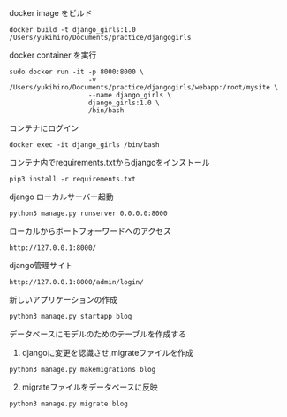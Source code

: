 

docker image をビルド
```shell
docker build -t django_girls:1.0 /Users/yukihiro/Documents/practice/djangogirls
```
docker container を実行
```shell
sudo docker run -it -p 8000:8000 \
                    -v /Users/yukihiro/Documents/practice/djangogirls/webapp:/root/mysite \
                    --name django_girls \
                    django_girls:1.0 \
                    /bin/bash
```

コンテナにログイン
```shell
docker exec -it django_girls /bin/bash
```

コンテナ内でrequirements.txtからdjangoをインストール
```shell
pip3 install -r requirements.txt
```

django ローカルサーバー起動
```shell
python3 manage.py runserver 0.0.0.0:8000
```

ローカルからポートフォーワードへのアクセス  
```
http://127.0.0.1:8000/
```
django管理サイト
```
http://127.0.0.1:8000/admin/login/
```

新しいアプリケーションの作成
```shell
python3 manage.py startapp blog
```

データベースにモデルのためのテーブルを作成する  
1. djangoに変更を認識させ,migrateファイルを作成
```shell
python3 manage.py makemigrations blog
```
2. migrateファイルをデータベースに反映
```shell
python3 manage.py migrate blog
```
